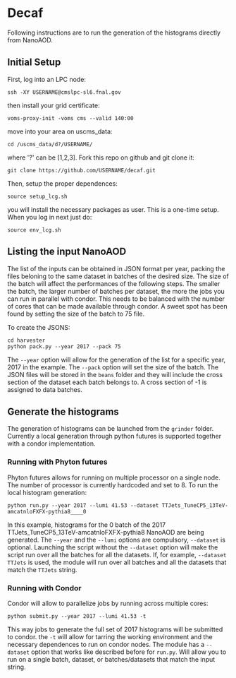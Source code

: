# Decaf

Following instructions are to run the generation of the histograms directly from NanoAOD. 

## Initial Setup

First, log into an LPC node:

```
ssh -XY USERNAME@cmslpc-sl6.fnal.gov
```

then install your grid certificate:

```
voms-proxy-init -voms cms --valid 140:00
```

move into your area on uscms_data:

```
cd /uscms_data/d?/USERNAME/
```

where '?' can be [1,2,3]. Fork this repo on github and git clone it:

```
git clone https://github.com/USERNAME/decaf.git
```

Then, setup the proper dependences:

```
source setup_lcg.sh
```

you will install the necessary packages as user. This is a one-time setup. When you log in next just do:

```
source env_lcg.sh
```


## Listing the input NanoAOD

The list of the inputs can be obtained in JSON format per year, packing the files beloning to the same dataset in batches of the desired size. The size of the batch will affect the performances of the following steps. The smaller the batch, the larger number of batches per dataset, the more the jobs you can run in parallel with condor. This needs to be balanced with the number of cores that can be made available through condor. A sweet spot has been found by setting the size of the batch to 75 file. 

To create the JSONS:

```
cd harvester
python pack.py --year 2017 --pack 75
```

The ```--year``` option will allow for the generation of the list for a specific year, 2017 in the example. The ```--pack``` option will set the size of the batch. The JSON files will be stored in the ```beans``` folder and they will include the cross section of the dataset each batch belongs to. A cross section of -1 is assigned to data batches.

## Generate the histograms

The generation of histograms can be launched from the ```grinder``` folder. Currently a local generation through python futures is supported together with a condor implementation.

### Running with Phyton futures

Phyton futures allows for running on multiple processor on a single node. The number of processor is currently hardcoded and set to 8. To run the local histogram generation:

```
python run.py --year 2017 --lumi 41.53 --dataset TTJets_TuneCP5_13TeV-amcatnloFXFX-pythia8____0
```

In this example, histograms for the 0 batch of the 2017 TTJets_TuneCP5_13TeV-amcatnloFXFX-pythia8 NanoAOD are being generated. The ```--year``` and the ```--lumi``` options are compulsory, ```--dataset``` is optional. Launching the script without the ```--dataset``` option will make the script run over all the batches for all the datasets. If, for example, ```--dataset TTJets``` is used, the module will run over all batches and all the datasets that match the ```TTJets``` string.

### Running with Condor

Condor will allow to parallelize jobs by running across multiple cores:

```
python submit.py --year 2017 --lumi 41.53 -t
```

This way jobs to generate the full set of 2017 histograms will be submitted to condor. the ```-t``` will allow for tarring the working environment and the necessary dependences to run on condor nodes. The module has a ```--dataset``` option that works like described before for ```run.py```. Will allow you to run on a single batch, dataset, or batches/datasets that match the input string.

